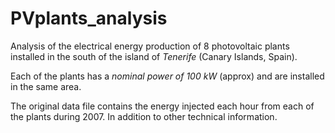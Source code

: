 # PVplants_analysis
Analysis of the electrical energy production of 8 photovoltaic plants installed in the south of the island of *Tenerife* (Canary Islands, Spain).

Each of the plants has a *nominal power of 100 kW* (approx) and are installed in the same area.

The original data file contains the energy injected each hour from each of the plants during 2007. In addition to other technical information.
